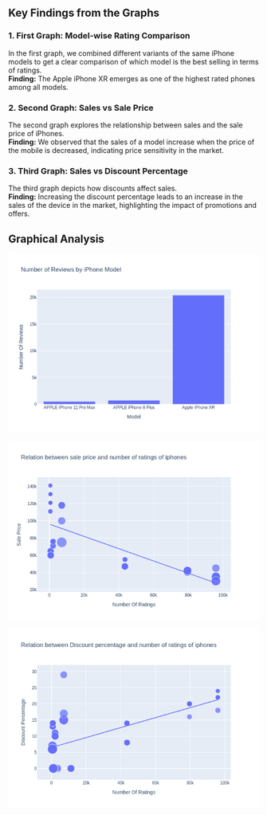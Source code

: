 ## Key Findings from the Graphs

### 1. First Graph: Model-wise Rating Comparison
In the first graph, we combined different variants of the same iPhone models to get a clear comparison of which model is the best selling in terms of ratings.  
**Finding:** The Apple iPhone XR emerges as one of the highest rated phones among all models.

### 2. Second Graph: Sales vs Sale Price
The second graph explores the relationship between sales and the sale price of iPhones.  
**Finding:** We observed that the sales of a model increase when the price of the mobile is decreased, indicating price sensitivity in the market.

### 3. Third Graph: Sales vs Discount Percentage
The third graph depicts how discounts affect sales.  
**Finding:** Increasing the discount percentage leads to an increase in the sales of the device in the market, highlighting the impact of promotions and offers.

## Graphical Analysis

![Number of Reviews by iPhone Model](images/graph1.png)

![Relation between Sale Price and Number of Ratings](images/graph2.png)

![Effect of Discount on Sales](images/graph3.png)
